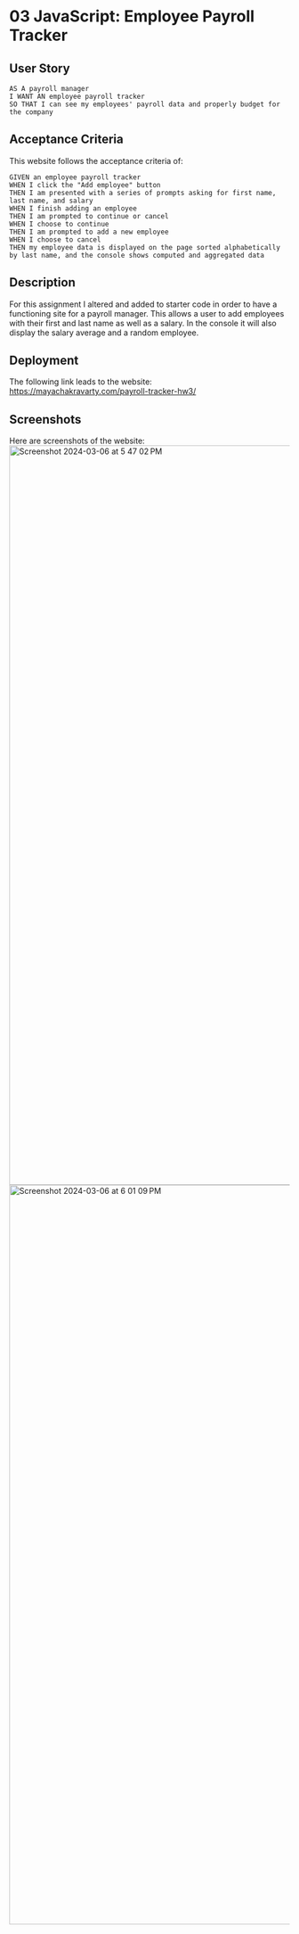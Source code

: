 # 03 JavaScript: Employee Payroll Tracker

## User Story
```
AS A payroll manager
I WANT AN employee payroll tracker
SO THAT I can see my employees' payroll data and properly budget for the company
```
## Acceptance Criteria
This website follows the acceptance criteria of:
```
GIVEN an employee payroll tracker
WHEN I click the "Add employee" button
THEN I am presented with a series of prompts asking for first name, last name, and salary
WHEN I finish adding an employee
THEN I am prompted to continue or cancel
WHEN I choose to continue
THEN I am prompted to add a new employee
WHEN I choose to cancel
THEN my employee data is displayed on the page sorted alphabetically by last name, and the console shows computed and aggregated data
```

## Description
For this assignment I altered and added to starter code in order to have a functioning site for a payroll manager. This allows a user to add employees with their first and last name as well as 
a salary. In the console it will also display the salary average and a random employee.

## Deployment

The following link leads to the website:
https://mayachakravarty.com/payroll-tracker-hw3/

## Screenshots

Here are screenshots of the website:
<img width="1327" alt="Screenshot 2024-03-06 at 5 47 02 PM" src="https://github.com/mayachakra/payroll-tracker-hw3/assets/100816867/104bcaa2-7a05-4896-937c-6722d98da607">
<img width="1327" alt="Screenshot 2024-03-06 at 6 01 09 PM" src="https://github.com/mayachakra/payroll-tracker-hw3/assets/100816867/b5399940-4660-466d-9ae0-e3103cba67f8">


